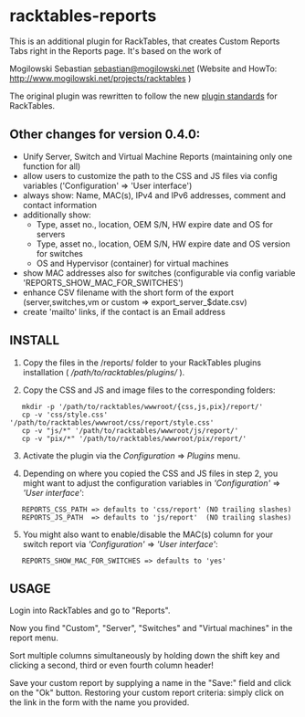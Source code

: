 # racktables-reports

This is an additional plugin for RackTables, that creates Custom Reports Tabs right in the Reports page. It's based on the work of  

Mogilowski Sebastian <sebastian@mogilowski.net> (Website and HowTo: http://www.mogilowski.net/projects/racktables )

The original plugin was rewritten to follow the new [plugin standards](https://wiki.racktables.org/index.php/Plugins) for RackTables.

## Other changes for version 0.4.0:
* Unify Server, Switch and Virtual Machine Reports (maintaining only one function for all)
* allow users to customize the path to the CSS and JS files via config variables ('Configuration' => 'User interface')
* always show: Name, MAC(s), IPv4 and IPv6 addresses, comment and contact information
* additionally show:
  * Type, asset no., location, OEM S/N, HW expire date and OS for servers
  * Type, asset no., location, OEM S/N, HW expire date and OS version for switches
  * OS and Hypervisor (container) for virtual machines
* show MAC addresses also for switches (configurable via config variable 'REPORTS_SHOW_MAC_FOR_SWITCHES')
* enhance CSV filename with the short form of the export (server,switches,vm or custom => export_server_$date.csv)
* create 'mailto' links, if the contact is an Email address

## INSTALL

1) Copy the files in the /reports/ folder to your RackTables plugins installation ( _/path/to/racktables/plugins/_ ).

2) Copy the CSS and JS and image files to the corresponding folders:
```
   mkdir -p '/path/to/racktables/wwwroot/{css,js,pix}/report/'
   cp -v 'css/style.css' '/path/to/racktables/wwwroot/css/report/style.css'
   cp -v "js/*" '/path/to/racktables/wwwroot/js/report/'
   cp -v "pix/*" '/path/to/racktables/wwwroot/pix/report/'
```

3) Activate the plugin via the _Configuration_ => _Plugins_ menu.

4) Depending on where you copied the CSS and JS files in step 2, you might want to adjust the configuration variables in _'Configuration'_ => _'User interface'_:
```
   REPORTS_CSS_PATH => defaults to 'css/report' (NO trailing slashes)
   REPORTS_JS_PATH  => defaults to 'js/report'  (NO trailing slashes)
```

5) You might also want to enable/disable the MAC(s) column for your switch report via _'Configuration'_ => _'User interface'_:
```
   REPORTS_SHOW_MAC_FOR_SWITCHES => defaults to 'yes'
```

## USAGE

Login into RackTables and go to "Reports".

Now you find "Custom", "Server", "Switches" and "Virtual machines" in the report menu.

Sort multiple columns simultaneously by holding down the shift key and clicking a second, third or even fourth column header! 

Save your custom report by supplying a name in the "Save:" field and click on the "Ok" button. Restoring your custom report criteria: simply click on the link in the form with the name you provided. 

